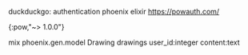  

 duckduckgo: authentication phoenix elixir
 https://powauth.com/


 {:pow,"~> 1.0.0"}

 mix phoenix.gen.model Drawing drawings user_id:integer content:text